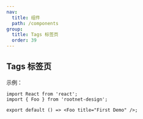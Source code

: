 ```yaml
---
nav:
  title: 组件
  path: /components
group:
  title: Tags 标签页
  order: 39
---
```


## Tags 标签页

示例：

```tsx
import React from 'react';
import { Foo } from 'rootnet-design';

export default () => <Foo title="First Demo" />;
```
